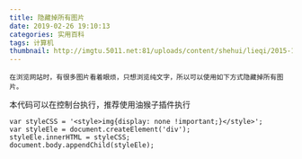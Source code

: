 ```yaml
---
title: 隐藏掉所有图片
date: 2019-02-26 19:10:13
categories: 实用百科
tags: 计算机
thumbnail: http://imgtu.5011.net:81/uploads/content/shehui/lieqi/2015-11-02/fd1ac723ec521794a3369be91533d8be.jpg
---
```


	在浏览网站时，有很多图片看着眼烦，只想浏览纯文字，所以可以使用如下方式隐藏掉所有图片。

本代码可以在控制台执行，推荐使用油猴子插件执行
<!-- more -->
``` 
var styleCSS = '<style>img{display: none !important;}</style>';
var styleEle = document.createElement('div');
styleEle.innerHTML = styleCSS;
document.body.appendChild(styleEle);
```
